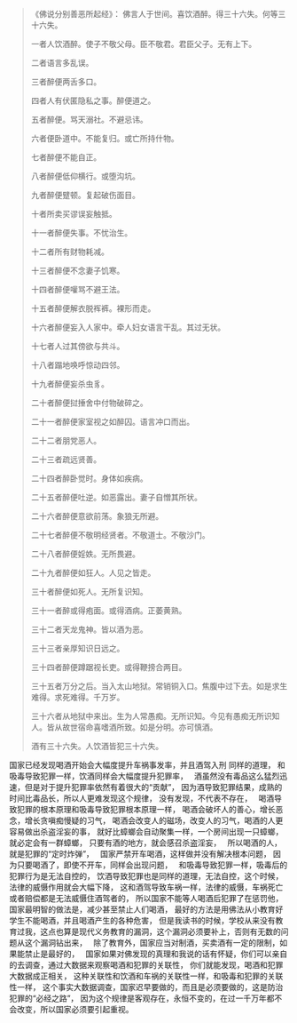 > 《佛说分别善恶所起经》：
> 佛言人于世间。喜饮酒醉。得三十六失。何等三十六失。
> 
> 一者人饮酒醉。使子不敬父母。臣不敬君。君臣父子。无有上下。
> 
> 二者语言多乱误。
> 
> 三者醉便两舌多口。
> 
> 四者人有伏匿隐私之事。醉便道之。
> 
> 五者醉便。骂天溺社。不避忌讳。
> 
> 六者便卧道中。不能复归。或亡所持什物。
> 
> 七者醉便不能自正。
> 
> 八者醉便低仰横行。或堕沟坑。
> 
> 九者醉便躄顿。复起破伤面目。
> 
> 十者所卖买谬误妄触抵。
> 
> 十一者醉便失事。不忧治生。
> 
> 十二者所有财物耗减。
> 
> 十三者醉便不念妻子饥寒。
> 
> 十四者醉便嚾骂不避王法。
> 
> 十五者醉便解衣脱裈裤。裸形而走。
> 
> 十六者醉便妄入人家中。牵人妇女语言干乱。其过无状。
> 
> 十七者人过其傍欲与共斗。
> 
> 十八者蹋地唤呼惊动四邻。
> 
> 十九者醉便妄杀虫豸。
> 
> 二十者醉便挝捶舍中付物破碎之。
> 
> 二十一者醉便家室视之如醉囚。语言冲口而出。
> 
> 二十二者朋党恶人。
> 
> 二十三者疏远贤善。
> 
> 二十四者醉卧觉时。身体如疾病。
> 
> 二十五者醉便吐逆。如恶露出。妻子自憎其所状。
> 
> 二十六者醉便意欲前荡。象狼无所避。
> 
> 二十七者醉便不敬明经贤者。不敬道士。不敬沙门。
> 
> 二十八者醉便婬妷。无所畏避。
> 
> 二十九者醉便如狂人。人见之皆走。
> 
> 三十者醉便如死人。无所复识知。
> 
> 三十一者醉或得疱面。或得酒病。正萎黄熟。
> 
> 三十二者天龙鬼神。皆以酒为恶。
> 
> 三十三者亲厚知识日远之。
> 
> 三十四者醉便蹲踞视长吏。或得鞭搒合两目。
> 
> 三十五者万分之后。当入太山地狱。常销铜入口。焦腹中过下去。如是求生难得。求死难得。千万岁。
> 
> 三十六者从地狱中来出。生为人常愚痴。无所识知。今见有愚痴无所识知人。皆从故世宿命喜嗜酒所致。如是分明。亦可慎酒。
> 
> 酒有三十六失。人饮酒皆犯三十六失。

国家已经发现喝酒开始会大幅度提升车祸事发率，并且酒驾入刑
同样的道理，
和吸毒导致犯罪一样，饮酒同样会大幅度提升犯罪率，
&nbsp;
酒虽然没有毒品这么猛烈迅速，但是对于提升犯罪率依然有着很大的“贡献”，
因为酒导致犯罪结果，成熟的时间比毒品长，所以人更难发现这个规律，
没有发现，不代表不存在，
&nbsp;
喝酒导致犯罪的根本原理和吸毒导致犯罪根本原理一样，
喝酒会破坏人的善心，增长恶念，增长贪嗔痴慢疑的习气，
喝酒会改变人的磁场，改变人的习气，喝酒的人更容易做出杀盗淫妄的事，
就好比蟑螂会自动聚集一样，一个房间出现一只蟑螂，就必定会有一群蟑螂，
只要有酒的地方，就会感召杀盗淫妄，
&nbsp;
所以喝酒的人，就是犯罪的“定时炸弹”，
&nbsp;
国家严禁开车喝酒，这样做并没有解决根本问题，
因为只要喝酒了，即使不开车，同样会出现问题，
&nbsp;
和吸毒导致犯罪一样，吸毒后的犯罪行为是无法自控的，
饮酒导致犯罪也是同样的道理，无法自控，这个时候，法律的威慑作用就会大幅下降，
这和酒驾导致车祸一样，法律的威慑，车祸死亡或者赔偿都是无法威慑住酒驾者的，
所以国家不能等人喝酒后犯罪了在惩罚他，
&nbsp;
国家最明智的做法是，减少甚至禁止人们喝酒，
最好的方法是用佛法从小教育好学生不能喝酒，并且喝酒产生的各种危害，
但是我读书的时候，学校从来没有教育过我，这点也算是现代义务教育的漏洞，这个漏洞必须要补上，否则有无数的问题从这个漏洞钻出来，
&nbsp;
除了教育外，国家应当对制酒，买卖酒有一定的限制，如果能禁止是最好的，
&nbsp;
国家如果对佛发现的真理和我说的话有怀疑，你们可以亲自的去调查，通过大数据来观察喝酒和犯罪的关联性，
你们就能发现，喝酒和犯罪大数据成正相关，
这种关联性和饮酒和车祸的关联性一样，和吸毒和犯罪的关联性一样，
这个事实大数据调查，国家迟早要做的，而且是必须要做的，这是防治犯罪的“必经之路”，
因为这个规律是客观存在，永恒不变的，在过一千万年都不会改变，所以国家必须要引起重视。



